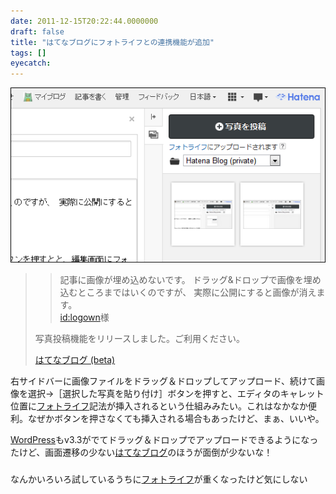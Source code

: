 ```yaml
---
date: 2011-12-15T20:22:44.0000000
draft: false
title: "はてなブログにフォトライフとの連携機能が追加"
tags: []
eyecatch: 
---
```

<p><img src="20111215202100.png" alt="f:id:daruyanagi:20111215202100p:plain" title="f:id:daruyanagi:20111215202100p:plain" class="hatena-fotolife"></p><p><blockquote><blockquote>記事に画像が埋め込めないです。 ドラッグ&ドロップで画像を埋め込むところまではいくのですが、 実際に公開にすると画像が消えます。<br />
<a href="http://blog.hatena.ne.jp/logown/">id:logown</a>様<br />
</blockquote>写真投稿機能をリリースしました。ご利用ください。</p><p><a href="http://blog.hatena.ne.jp/-/feedback/13208692334729902319">はてなブログ (beta)</a><br />
</blockquote></p><p>右サイドバーに画像ファイルをドラッグ＆ドロップしてアップロード、続けて画像を選択→［選択した写真を貼り付け］ボタンを押すと、エディタのキャレット位置に<a class="keyword" href="http://d.hatena.ne.jp/keyword/%A5%D5%A5%A9%A5%C8%A5%E9%A5%A4%A5%D5">フォトライフ</a>記法が挿入されるという仕組みみたい。これはなかなか便利。なぜかボタンを押さなくても挿入される場合もあったけど、まぁ、いいや。</p><p><a class="keyword" href="http://d.hatena.ne.jp/keyword/WordPress">WordPress</a>もv3.3がでてドラッグ＆ドロップでアップロードできるようになったけど、画面遷移の少ない<a class="keyword" href="http://d.hatena.ne.jp/keyword/%A4%CF%A4%C6%A4%CA%A5%D6%A5%ED%A5%B0">はてなブログ</a>のほうが面倒が少ないな！</p>

<div class="section">
<h3></h3>
<p>なんかいろいろ試しているうちに<a class="keyword" href="http://d.hatena.ne.jp/keyword/%A5%D5%A5%A9%A5%C8%A5%E9%A5%A4%A5%D5">フォトライフ</a>が重くなったけど気にしない</p>

</div>